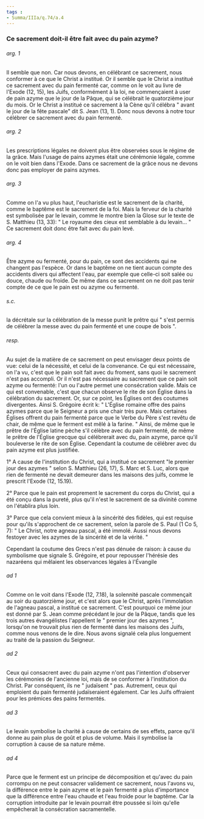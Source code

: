 ```yaml
---
tags : 
- Summa/IIIa/q.74/a.4
---
```


### Ce sacrement doit-il être fait avec du pain azyme?

###### arg. 1
Il semble que non. Car nous devons, en célébrant ce sacrement, nous conformer à ce que le Christ a institué. Or il semble que le Christ a institué ce sacrement avec du pain fermenté car, comme on le voit au livre de l'Exode (12, 15), les Juifs, conformément à la loi, ne commençaient à user de pain azyme que le jour de la Pâque, qui se célébrait le quatorzième jour du mois. Or le Christ a institué ce sacrement à la Cène qu'il célébra " avant le jour de la fête pascale" dit S. Jean (13, 1). Donc nous devons à notre tour célébrer ce sacrement avec du pain fermenté. 

###### arg. 2
Les prescriptions légales ne doivent plus être observées sous le régime de la grâce. Mais l'usage de pains azymes était une cérémonie légale, comme on le voit bien dans l'Exode. Dans ce sacrement de la grâce nous ne devons donc pas employer de pains azymes. 

###### arg. 3
Comme on l'a vu plus haut, l'eucharistie est le sacrement de la charité, comme le baptême est le sacrement de la foi. Mais la ferveur de la charité est symbolisée par le levain, comme le montre bien la Glose sur le texte de S. Matthieu (13, 33): " Le royaume des cieux est semblable à du levain... " Ce sacrement doit donc être fait avec du pain levé. 

###### arg. 4
Être azyme ou fermenté, pour du pain, ce sont des accidents qui ne changent pas l'espèce. Or dans le baptême on ne tient aucun compte des accidents divers qui affectent l'eau, par exemple que celle-ci soit salée ou douce, chaude ou froide. De même dans ce sacrement on ne doit pas tenir compte de ce que le pain est ou azyme ou fermenté. 

###### s.c.
la décrétale sur la célébration de la messe punit le prêtre qui " s'est permis de célébrer la messe avec du pain fermenté et une coupe de bois ". 

###### resp.
Au sujet de la matière de ce sacrement on peut envisager deux points de vue: celui de la nécessité, et celui de la convenance. Ce qui est nécessaire, on l'a vu, c'est que le pain soit fait avec du froment, sans quoi le sacrement n'est pas accompli. Or il n'est pas nécessaire au sacrement que ce pain soit azyme ou fermenté: l'un ou l'autre permet une consécration valide. Mais ce qui est convenable, c'est que chacun observe le rite de son Église dans la célébration du sacrement. Or, sur ce point, les Églises ont des coutumes divergentes. Ainsi S. Grégoire écrit k: " L'Église romaine offre des pains azymes parce que le Seigneur a pris une chair très pure. Mais certaines Églises offrent du pain fermenté parce que le Verbe du Père s'est revêtu de chair, de même que le ferment est mêlé à la farine. " Ainsi, de même que le prêtre de l'Église latine pèche s'il célèbre avec du pain fermenté, de même le prêtre de l'Église grecque qui célébrerait avec du, pain azyme, parce qu'il bouleverse le rite de son Église. Cependant la coutume de célébrer avec du pain azyme est plus justifiée. 

1° A cause de l'institution du Christ, qui a institué ce sacrement "le premier jour des azymes " selon S. Matthieu (26, 17), S. Marc et S. Luc, alors que rien de fermenté ne devait demeurer dans les maisons des juifs, comme le prescrit l'Exode (12, 15.19). 

2° Parce que le pain est proprement le sacrement du corps du Christ, qui a été conçu dans la pureté, plus qu'il n'est le sacrement de sa divinité comme on l'établira plus loin. 

3° Parce que cela convient mieux à la sincérité des fidèles, qui est requise pour qu'ils s'approchent de ce sacrement, selon la parole de S. Paul (1 Co 5, 7): " Le Christ, notre agneau pascal, a été immolé. Aussi nous devons festoyer avec les azymes de la sincérité et de la vérité. " 

Cependant la coutume des Grecs n'est pas dénuée de raison: à cause du symbolisme que signale S. Grégoire, et pour repousser l'hérésie des nazaréens qui mêlaient les observances légales à l'Évangile 

###### ad 1
Comme on le voit dans l'Exode (12, 7.18), la solennité pascale commençait au soir du quatorzième jour, et c'est alors que le Christ, après l'immolation de l'agneau pascal, a institué ce sacrement. C'est pourquoi ce même jour est donné par S. Jean comme précédant le jour de la Pâque, tandis que les trois autres évangélistes l'appellent le " premier jour des azymes ", lorsqu'on ne trouvait plus rien de fermenté dans les maisons des Juifs, comme nous venons de le dire. Nous avons signalé cela plus longuement au traité de la passion du Seigneur. 

###### ad 2
Ceux qui consacrent avec du pain azyme n'ont pas l'intention d'observer les cérémonies de l'ancienne loi, mais de se conformer à l'institution du Christ. Par conséquent, ils ne " judaïsent " pas. Autrement, ceux qui emploient du pain fermenté judaïseraient également. Car les Juifs offraient pour les prémices des pains fermentés. 

###### ad 3
Le levain symbolise la charité à cause de certains de ses effets, parce qu'il donne au pain plus de goût et plus de volume. Mais il symbolise la corruption à cause de sa nature même. 

###### ad 4
Parce que le ferment est un principe de décomposition et qu'avec du pain corrompu on ne peut consacrer validement ce sacrement, nous l'avons vu, la différence entre le pain azyme et le pain fermenté a plus d'importance que la différence entre l'eau chaude et l'eau froide pour le baptême. Car la corruption introduite par le levain pourrait être poussée si loin qu'elle empêcherait la consécration sacramentelle. 

